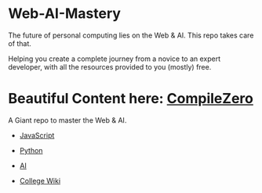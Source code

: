 # Web-AI-Mastery

The future of personal computing lies on the Web & AI.
This repo takes care of that.

Helping you create a complete journey from a novice to an expert developer, with all the resources provided to you (mostly) free.

# Beautiful Content here: [CompileZero](https://compilezero.com/)

A Giant repo to master the Web & AI.

* [JavaScript](./JS)
  
* [Python](./Python)

* [AI](./Artificial-Intelligence)


* [College Wiki](./College-Wiki)
